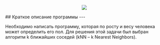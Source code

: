 <p align = "center">

<img src = "https://gitlab.com/CakeWalker/KNNClassifier/raw/maxim/knn.png" />

</p>
## Краткое описание программы
---

Необходимо написать программу, которая по росту и весу человека
может определить его пол. Для решения этой задачи был выбран алгоритм k
ближайших соседей (kNN – k Nearest Neighbors).